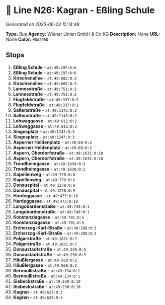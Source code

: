 # 🚌 Line N26: Kagran - Eßling Schule

*Generated on 2025-06-23 15:14:48*

**Type:** Bus
**Agency:** Wiener Linien GmbH & Co KG
**Description:** None
**URL:** None
**Color:** `#0A295D`

## Stops

1. **Eßling Schule** - `at:49:297:0:6`
2. **Eßling Schule** - `at:49:297:0:6`
3. **Kirschenallee** - `at:49:682:0:3`
4. **Kirschenallee** - `at:49:682:0:3`
5. **Lannesstraße** - `at:49:751:0:2`
6. **Lannesstraße** - `at:49:751:0:2`
7. **Flugfeldstraße** - `at:49:337:0:2`
8. **Flugfeldstraße** - `at:49:337:0:2`
9. **Saltenstraße** - `at:49:1143:0:2`
10. **Saltenstraße** - `at:49:1143:0:2`
11. **Lohwaggasse** - `at:49:811:0:2`
12. **Lohwaggasse** - `at:49:811:0:2`
13. **Siegesplatz** - `at:49:1247:0:3`
14. **Siegesplatz** - `at:49:1247:0:3`
15. **Asperner Heldenplatz** - `at:49:89:0:2`
16. **Asperner Heldenplatz** - `at:49:89:0:2`
17. **Aspern, Oberdorfstraße** - `at:49:1631:0:10`
18. **Aspern, Oberdorfstraße** - `at:49:1631:0:10`
19. **Trondheimgasse** - `at:49:1630:0:3`
20. **Trondheimgasse** - `at:49:1630:0:3`
21. **Kapellenweg** - `at:49:778:0:6`
22. **Kapellenweg** - `at:49:778:0:6`
23. **Donauspital** - `at:49:1278:0:9`
24. **Donauspital** - `at:49:1278:0:9`
25. **Hardeggasse** - `at:49:473:0:10`
26. **Hardeggasse** - `at:49:473:0:10`
27. **Langobardenstraße** - `at:49:749:0:1`
28. **Langobardenstraße** - `at:49:749:0:1`
29. **Konstanziagasse** - `at:49:701:0:5`
30. **Konstanziagasse** - `at:49:701:0:5`
31. **Erzherzog-Karl-Straße** - `at:49:288:0:3`
32. **Erzherzog-Karl-Straße** - `at:49:288:0:3`
33. **Polgarstraße** - `at:49:1031:0:7`
34. **Polgarstraße** - `at:49:1031:0:7`
35. **Donaustadtstraße** - `at:49:236:0:5`
36. **Donaustadtstraße** - `at:49:236:0:5`
37. **Häußlergasse** - `at:49:568:0:2`
38. **Häußlergasse** - `at:49:568:0:2`
39. **Bernoullistraße** - `at:49:134:0:1`
40. **Bernoullistraße** - `at:49:134:0:1`
41. **Siebeckstraße** - `at:49:238:0:10`
42. **Siebeckstraße** - `at:49:238:0:10`
43. **Kagran** - `at:49:627:0:3`
44. **Kagran** - `at:49:627:0:3`